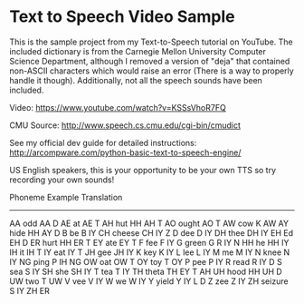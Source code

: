 # Text to Speech Video Sample

This is the sample project from my Text-to-Speech tutorial on YouTube. The included dictionary is from the Carnegie Mellon University Computer Science Department, although I removed a version of "deja" that contained non-ASCII characters which would raise an error (There is a way to properly handle it though). Additionally, not all the speech sounds have been included.

Video: https://www.youtube.com/watch?v=KSSsVhoR7FQ

CMU Source: http://www.speech.cs.cmu.edu/cgi-bin/cmudict

See my official dev guide for detailed instructions: http://arcompware.com/python-basic-text-to-speech-engine/

US English speakers, this is your opportunity to be your own TTS so try recording your own sounds!

Phoneme Example Translation
------- ------- -----------
AA  odd     AA D
AE  at  AE T
AH  hut HH AH T
AO  ought   AO T
AW  cow K AW
AY  hide    HH AY D
B   be  B IY
CH  cheese  CH IY Z
D   dee D IY
DH  thee    DH IY
EH  Ed  EH D
ER  hurt    HH ER T
EY  ate EY T
F   fee F IY
G   green   G R IY N
HH  he  HH IY
IH  it  IH T
IY  eat IY T
JH  gee JH IY
K   key K IY
L   lee L IY
M   me  M IY
N   knee    N IY
NG  ping    P IH NG
OW  oat OW T
OY  toy T OY
P   pee P IY
R   read    R IY D
S   sea S IY
SH  she SH IY
T   tea T IY
TH  theta   TH EY T AH
UH  hood    HH UH D
UW  two T UW
V   vee V IY
W   we  W IY
Y   yield   Y IY L D
Z   zee Z IY
ZH  seizure S IY ZH ER
